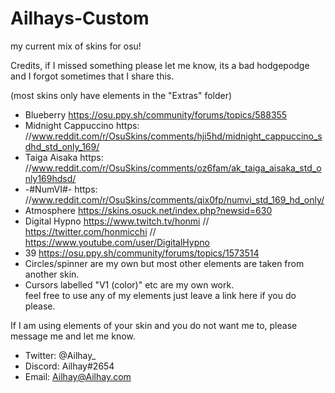 # Ailhays-Custom
my current mix of skins for osu!

Credits, if I missed something please let me know, its a bad hodgepodge and I forgot sometimes that I share this.

(most skins only have elements in the "Extras" folder)
- Blueberry			https://osu.ppy.sh/community/forums/topics/588355
- Midnight Cappuccino		https: //www.reddit.com/r/OsuSkins/comments/hji5hd/midnight_cappuccino_sdhd_std_only_169/
- Taiga Aisaka 			https: //www.reddit.com/r/OsuSkins/comments/oz6fam/ak_taiga_aisaka_std_only169hdsd/
- -#NumVI#-			https: //www.reddit.com/r/OsuSkins/comments/qix0fp/numvi_std_169_hd_only/
- Atmosphere 			https://skins.osuck.net/index.php?newsid=630
- Digital Hypno			    https://www.twitch.tv/honmi // https://twitter.com/honmicchi	// https://www.youtube.com/user/DigitalHypno
- 39 https://osu.ppy.sh/community/forums/topics/1573514
- Circles/spinner are my own but most other elements are taken from another skin. 
- Cursors labelled "V1 (color)" etc are my own work.
<br /> feel free to use any of my elements just leave a link here if you do please.

If I am using elements of your skin and you do not want me to, please message me and let me know.

- Twitter:	@Ailhay_
- Discord:	Ailhay#2654
- Email:	Ailhay@Ailhay.com
